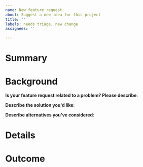 ```yaml
---
name: New feature request
about: Suggest a new idea for this project
title: ''
labels: needs triage, new change
assignees: ''

---
```


# Summary

<!-- One sentence summary of how something can be better. -->


# Background

**Is your feature request related to a problem? Please describe**:
<!-- A clear and concise description of what the problem is. Ex. I'm frustrated when [...] -->

**Describe the solution you'd like**:
<!-- A clear and concise description of what you want to happen. -->

**Describe alternatives you've considered**:
<!-- A clear and concise description of any alternative solutions or features you've considered. -->


# Details

<!-- Details to understand how this task should be completed or carried out. What are the next steps? Add any other context or screenshots about the feature request here. -->


# Outcome

<!-- One sentence to describe what the end result will be once this ticket is complete. -->
